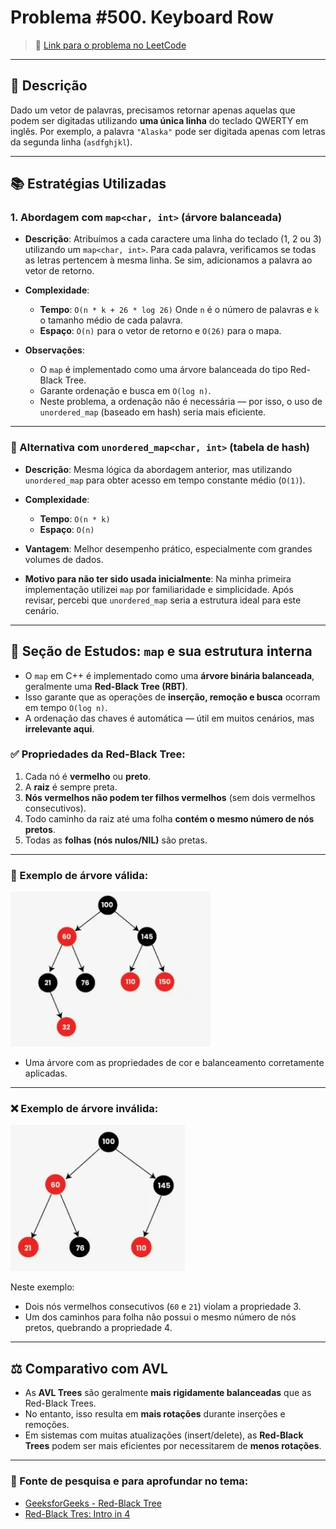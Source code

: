 # Problema #500. Keyboard Row

> 🔗 [Link para o problema no LeetCode](https://leetcode.com/problems/keyboard-row/)

---

## 🧠 Descrição

Dado um vetor de palavras, precisamos retornar apenas aquelas que podem ser digitadas utilizando **uma única linha** do teclado QWERTY em inglês.
Por exemplo, a palavra `"Alaska"` pode ser digitada apenas com letras da segunda linha (`asdfghjkl`).

---

## 📚 Estratégias Utilizadas

### 1. Abordagem com `map<char, int>` (árvore balanceada)

* **Descrição**:
  Atribuímos a cada caractere uma linha do teclado (1, 2 ou 3) utilizando um `map<char, int>`.
  Para cada palavra, verificamos se todas as letras pertencem à mesma linha.
  Se sim, adicionamos a palavra ao vetor de retorno.

* **Complexidade**:

  * **Tempo**: `O(n * k + 26 * log 26)`
    Onde `n` é o número de palavras e `k` o tamanho médio de cada palavra.
  * **Espaço**: `O(n)` para o vetor de retorno e `O(26)` para o mapa.

* **Observações**:

  * O `map` é implementado como uma árvore balanceada do tipo Red-Black Tree.
  * Garante ordenação e busca em `O(log n)`.
  * Neste problema, a ordenação não é necessária — por isso, o uso de `unordered_map` (baseado em hash) seria mais eficiente.

---

### 🔁 Alternativa com `unordered_map<char, int>` (tabela de hash)

* **Descrição**:
  Mesma lógica da abordagem anterior, mas utilizando `unordered_map` para obter acesso em tempo constante médio (`O(1)`).

* **Complexidade**:

  * **Tempo**: `O(n * k)`
  * **Espaço**: `O(n)`

* **Vantagem**:
  Melhor desempenho prático, especialmente com grandes volumes de dados.

* **Motivo para não ter sido usada inicialmente**:
  Na minha primeira implementação utilizei `map` por familiaridade e simplicidade.
  Após revisar, percebi que `unordered_map` seria a estrutura ideal para este cenário.

---

## 🧪 Seção de Estudos: `map` e sua estrutura interna

* O `map` em C++ é implementado como uma **árvore binária balanceada**, geralmente uma **Red-Black Tree (RBT)**.
* Isso garante que as operações de **inserção, remoção e busca** ocorram em tempo `O(log n)`.
* A ordenação das chaves é automática — útil em muitos cenários, mas **irrelevante aqui**.

### ✅ Propriedades da Red-Black Tree:

1. Cada nó é **vermelho** ou **preto**.
2. A **raiz** é sempre preta.
3. **Nós vermelhos não podem ter filhos vermelhos** (sem dois vermelhos consecutivos).
4. Todo caminho da raiz até uma folha **contém o mesmo número de nós pretos**.
5. Todas as **folhas (nós nulos/NIL)** são pretas.

---

### 🌳 Exemplo de árvore **válida**:

![<Árvore Red-Black válida>](../img/RedBlackTree.png)

- Uma árvore com as propriedades de cor e balanceamento corretamente aplicadas.

---

### ❌ Exemplo de árvore **inválida**:

![<Árvore Red-Black NÂO válida>](../img//RedBlackTreeNaoValida.png)

Neste exemplo:

* Dois nós vermelhos consecutivos (`60` e `21`) violam a propriedade 3.
* Um dos caminhos para folha não possui o mesmo número de nós pretos, quebrando a propriedade 4.

---

## ⚖️ Comparativo com AVL

* As **AVL Trees** são geralmente **mais rigidamente balanceadas** que as Red-Black Trees.
* No entanto, isso resulta em **mais rotações** durante inserções e remoções.
* Em sistemas com muitas atualizações (insert/delete), as **Red-Black Trees** podem ser mais eficientes por necessitarem de **menos rotações**.

---

### 🔗 Fonte de pesquisa e para aprofundar no tema:

- [GeeksforGeeks - Red-Black Tree](https://www.geeksforgeeks.org/dsa/introduction-to-red-black-tree/)
- [Red-Black Tres: Intro in 4](https://www.youtube.com/watch?v=qvZGUFHWChY)
